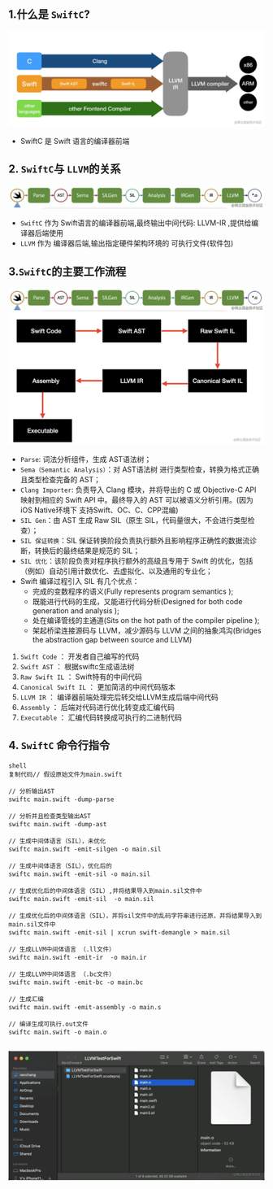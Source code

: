 ## 1.什么是 `SwiftC`?

![image.png](images/2f38dd898516405abada02e88aa50518.png)

- SwiftC 是 Swift 语言的编译器前端

## 2. `SwiftC`与 `LLVM`的关系

![Swiftc.png](images/c26e3be5a0494158b3db807af8e0db55.png)

- `SwiftC` 作为 Swift语言的编译器前端,最终输出中间代码: LLVM-IR ,提供给编译器后端使用
- `LLVM` 作为 编译器后端,输出指定硬件架构环境的 可执行文件(软件包)

## 3.`SwiftC`的主要工作流程

![Swiftc.png](images/c26e3be5a0494158b3db807af8e0db551.png) ![image.png](images/e9e212945e1b469e9e109220cb53e0d6.png)

- `Parse`: 词法分析组件，生成 AST语法树；
- `Sema（Semantic Analysis）`：对 AST语法树 进行类型检查，转换为格式正确且类型检查完备的 AST；
- `Clang Importer`: 负责导入 Clang 模块，并将导出的 C 或 Objective-C API 映射到相应的 Swift API 中。最终导入的 AST 可以被语义分析引用。(因为iOS Native环境下 支持Swift、OC、C、CPP混编)
- `SIL Gen`：由 AST 生成 Raw SIL（原生 SIL，代码量很大，不会进行类型检查）；
- `SIL 保证转换`：SIL 保证转换阶段负责执行额外且影响程序正确性的数据流诊断，转换后的最终结果是规范的 SIL；
- `SIL 优化`：该阶段负责对程序执行额外的高级且专用于 Swift 的优化，包括（例如）自动引用计数优化、去虚拟化、以及通用的专业化；
- Swift 编译过程引入 SIL 有几个优点：
  - 完成的变数程序的语义(Fully represents program semantics );
  - 既能进行代码的生成，又能进行代码分析(Designed for both code generation and analysis );
  - 处在编译管线的主通道(Sits on the hot path of the compiler pipeline );
  - 架起桥梁连接源码与 LLVM，减少源码与 LLVM 之间的抽象鸿沟(Bridges the abstraction gap between source and LLVM)

1. `Swift Code` ： 开发者自己编写的代码
2. `Swift AST` ： 根据swiftc生成语法树
3. `Raw Swift IL` ： Swift特有的中间代码
4. `Canonical Swift IL` ： 更加简洁的中间代码版本
5. `LLVM IR` ： 编译器前端处理完后转交给LLVM生成后端中间代码
6. `Assembly` ： 后端对代码进行优化转变成汇编代码
7. `Executable` ： 汇编代码转换成可执行的二进制代码

## 4. `SwiftC` 命令行指令

```shell
shell
复制代码// 假设原始文件为main.swift

// 分析输出AST
swiftc main.swift -dump-parse

// 分析并且检查类型输出AST
swiftc main.swift -dump-ast

// 生成中间体语言（SIL），未优化
swiftc main.swift -emit-silgen -o main.sil 

// 生成中间体语言（SIL），优化后的
swiftc main.swift -emit-sil -o main.sil 

// 生成优化后的中间体语言（SIL）,并将结果导入到main.sil文件中
swiftc main.swift -emit-sil  -o main.sil 

// 生成优化后的中间体语言（SIL），并将sil文件中的乱码字符串进行还原，并将结果导入到main.sil文件中
swiftc main.swift -emit-sil | xcrun swift-demangle > main.sil

// 生成LLVM中间体语言 （.ll文件）
swiftc main.swift -emit-ir  -o main.ir

// 生成LLVM中间体语言 （.bc文件）
swiftc main.swift -emit-bc -o main.bc

// 生成汇编
swiftc main.swift -emit-assembly -o main.s

// 编译生成可执行.out文件
swiftc main.swift -o main.o 
 
```

![image.png](images/3b0a17ed5e7645fe85e717787b6c4cde.png)